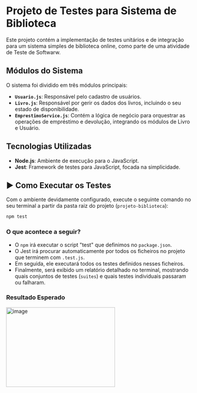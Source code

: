 # Projeto de Testes para Sistema de Biblioteca

Este projeto contém a implementação de testes unitários e de integração para um sistema simples de biblioteca online, como parte de uma atividade de Teste de Softwarw. 

## Módulos do Sistema

O sistema foi dividido em três módulos principais:

  * **`Usuario.js`**: Responsável pelo cadastro de usuários.
  * **`Livro.js`**: Responsável por gerir os dados dos livros, incluindo o seu estado de disponibilidade.
  * **`EmprestimoService.js`**: Contém a lógica de negócio para orquestrar as operações de empréstimo e devolução, integrando os módulos de Livro e Usuário.

## Tecnologias Utilizadas

  * **Node.js**: Ambiente de execução para o JavaScript.
  * **Jest**: Framework de testes para JavaScript, focada na simplicidade.

## ▶️ Como Executar os Testes

Com o ambiente devidamente configurado, execute o seguinte comando no seu terminal a partir da pasta raiz do projeto (`projeto-biblioteca`):

```bash
npm test
```

### O que acontece a seguir?

  * O `npm` irá executar o script "test" que definimos no `package.json`.
  * O Jest irá procurar automaticamente por todos os ficheiros no projeto que terminem com `.test.js`.
  * Em seguida, ele executará todos os testes definidos nesses ficheiros.
  * Finalmente, será exibido um relatório detalhado no terminal, mostrando quais conjuntos de testes (`suites`) e quais testes individuais passaram ou falharam.

### Resultado Esperado



<img width="295" height="216" alt="image" src="https://github.com/user-attachments/assets/df0fb59f-5c3c-4f21-96c3-182649da2234" />
